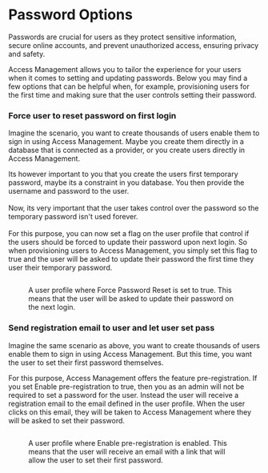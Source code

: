 # Password Options

Passwords are crucial for users as they protect sensitive information, secure online accounts, and prevent unauthorized access, ensuring privacy and safety.

Access Management allows you to tailor the experience for your users when it comes to setting and updating passwords. Below you may find a few options that can be helpful when, for example, provisioning users for the first time and making sure that the user controls setting their password.

### Force user to reset password on first login

Imagine the scenario, you want to create thousands of users enable them to sign in using Access Management. Maybe you create them directly in a database that is connected as a provider, or you create users directly in Access Management.

Its however important to you that you create the users first temporary password, maybe its a constraint in you database. You then provide the username and password to the user.\
\
Now, its very important that the user takes control over the password so the temporary password isn't used forever.\
\
For this purpose, you can now set a flag on the user profile that control if the users should be forced to update their password upon next login. So when provisioning users to Access Management, you simply set this flag to true and the user will be asked to update their password the first time they user their temporary password.

<figure><img src="../../../.gitbook/assets/image (9).png" alt=""><figcaption><p>A user profile where Force Password Reset is set to true. This means that the user will be asked to update their password on the next login.</p></figcaption></figure>

### Send registration email to user and let user set pass

Imagine the same scenario as above,  you want to create thousands of users enable them to sign in using Access Management. But this time, you want the user to set their first password themselves.

For this purpose, Access Management offers the feature pre-registration. If you set Enable pre-registration to true, then you as an admin will not be required to set a password for the user. Instead the user will receive a registration email to the email defined in the user profile. When the user clicks on this email, they will be taken to Access Management where they will be asked to set their password.

<figure><img src="../../../.gitbook/assets/image (8).png" alt=""><figcaption><p>A user profile where Enable pre-registration is enabled. This means that the user will receive an email with a link that will allow the user to set their first password.</p></figcaption></figure>
